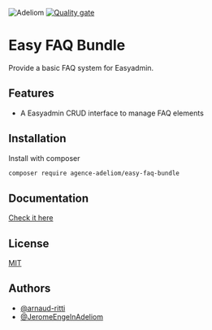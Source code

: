 
![Adeliom](https://adeliom.com/public/uploads/2017/09/Adeliom_logo.png)
[![Quality gate](https://sonarcloud.io/api/project_badges/quality_gate?project=agence-adeliom_easy-faq-bundle)](https://sonarcloud.io/dashboard?id=agence-adeliom_easy-faq-bundle)

# Easy FAQ Bundle

Provide a basic FAQ system for Easyadmin.


## Features

- A Easyadmin CRUD interface to manage FAQ elements

## Installation

Install with composer

```bash
composer require agence-adeliom/easy-faq-bundle
```

## Documentation

[Check it here](doc/index.md)

## License

[MIT](https://choosealicense.com/licenses/mit/)


## Authors

- [@arnaud-ritti](https://github.com/arnaud-ritti)
- [@JeromeEngelnAdeliom](https://github.com/JeromeEngelnAdeliom)

  
